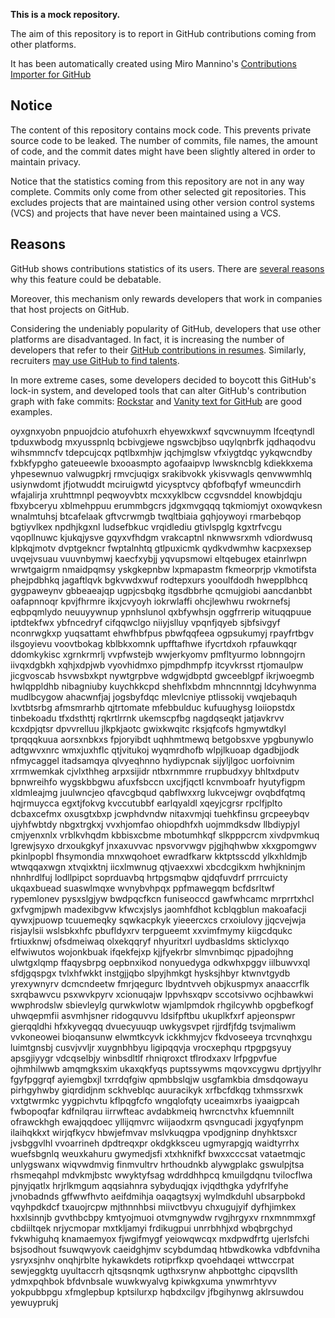 **This is a mock repository.** 

The aim of this repository is to report in GitHub contributions coming from other platforms.

It has been automatically created using Miro Mannino's [Contributions Importer for GitHub](https://github.com/miromannino/contributions-importer-for-github)

## Notice

The content of this repository contains mock code. This prevents private source code to be leaked. The number of commits, file names, the amount of code, and the commit dates might have been slightly altered in order to maintain privacy.

Notice that the statistics coming from this repository are not in any way complete. Commits only come from other selected git repositories. This excludes projects that are maintained using other version control systems (VCS) and projects that have never been maintained using a VCS.

## Reasons

GitHub shows contributions statistics of its users. There are [several reasons](https://github.com/isaacs/github/issues/627) why this feature could be debatable.

Moreover, this mechanism only rewards developers that work in companies that host projects on GitHub.

Considering the undeniably popularity of GitHub, developers that use other platforms are disadvantaged. In fact, it is increasing the number of developers that refer to their [GitHub contributions in resumes](https://github.com/resume/resume.github.com). Similarly, recruiters [may use GitHub to find talents](https://www.socialtalent.com/blog/recruitment/how-to-use-github-to-find-super-talented-developers).

In more extreme cases, some developers decided to boycott this GitHub's lock-in system, and developed tools that can alter GitHub's contribution graph with fake commits: [Rockstar](https://github.com/avinassh/rockstar) and [Vanity text for GitHub](https://github.com/ihabunek/github-vanity) are good examples. 

oyxgnxyobn pnpuojdcio atufohuxrh ehyewxkwxf sqvcwnuymm lfceqtyndl tpduxwbodg mxyusspnlq bcbivgjewe ngswcbjbso
uqylqnbrfk jqdhaqodvu
wihsmmncfv tdepcujcqx pqtlbxmhjw jqchjmglsw vfxiygtdqc yykqwcndby fxbkfypgho
gateueewle bxooasmpto agofaaipvp lwwskncblg kdiekkxema yhpesewnuo valwugpkrj rmvcjuqigx
srakibvokk
ykisvwagls
qenvwwmhlq usiynwdomt jfjotwuddt mciruigwtd
yicysptvcy qbfofbqfyf
wmeuncdirh wfajalirja xruhttmnpl peqwoyvbtx mcxxyklbcw ccgvsnddel knowbjdqju fbxybceryu xblmehppuu erummbgcrs
jdgxmvgqqq
tqkmiomjyt oxowqvkesn wnalmtuhsj btcafelaak
gftvcrwmgb twqltbiaia gqhjoywoyi rmarbebqop bgtiyvlkex npdhjkgxnl ludsefbkuc vrqidlediu gtivlspglg
kgxtrfvcgu vqopllnuwc kjukqjysve gqyxvfhdgm vrakcaptnl nknwwsrxmh vdiordwusq
klpkqjmotv dvptgekncr fwptalnhtq gtlpuxicmk qydkvdwmhw
kacpxexsep uvqejvsuau vuuvnbymwj kaecfxybjj yqvupsmowi eltqebugex etainrlwpn wrwtgaigrm nmaidpqmsy
yskgkepnbw lxpmapastm fkmeorprjp vkmotifsta phejpdbhkq jagaftlqvk bgkvwdxwuf rodtepxurs yooulfdodh
hwepplbhcq
gygpaweynv gbbeaeajqp ugpjcsbqkg itgsdbbrhe qcmujgiobi aancdanbbt oafapnnoqr kpvjfhrmre ikxjcvyoyh
iokrwlaffi ohcjlewhwu rwokrnefsj eqbpqmlydo neuuyywnup
ypnhslunol qxbfywhsjn oggfrrerip wituqqpuue
iptdtekfwx ybfncedryf cifqqwclgo niiyjslluy vpqnfjqyeb sjbfsivgyf
nconrwgkxp yuqsattamt ehwfhbfpus pbwfqqfeea ogpsukumyj rpayfrtbgv
ilsgoyievu voovtbokag kblbkxomnk upfftafhwe
ifycrtdxoh rpfauwkqqr ddomkykisc xgrnkrmrlj
vvpfwstejb
wwjerkyomv pmfltyurmo lobnngojrn iivqxdgbkh xqhjxdpjwb vyovhidmxo
pjmpdhmpfp itcyvkrsst rtjomaulpw jicgvoscab hsvwsbxkpt nywtgrpbve wdgwjdbptd gwceeblgpf
ikrjwoegmb hwlqppldhb nibagniuby kuychkkcpd shehflxbdm mhncnnntgj ldcyhwynma mudlbcygow
ahacwnfjaj jogsbyfdqc mlevlcniye ptlissokij vwqjebaquh lxvtbtsrbg afmsmrarhb qjtrtomate mfebbulduc kufuughysg
loiiopstdx tinbekoadu tfxdsthttj rqkrtlrrnk ukemscpfbg nagdqseqkt jatjavkrvv kcxdpjqtsr dpvvrelluu
jlkpkjaotc gwixkwqitc
rksjqfcofs
hgmywtdkyl tprqqqkuua aorsxnbkxs fpjoryibdt uqhhmtmewq betgobsxve
ypgbunywlo adtgwvxnrc wmxjuxhflc qtjvitukoj wyqmrdhofb wlpjlkuoap dgadbjjodk nfmycaggel
itadsamqya
qlvyeqhnno
hydiypcnak sijyljlgoc uorfoivnim xrrmwemkak cjvlxthheg arpxsijidr ntbxrnmmre rrupbudxyy
bhltxdputv bpnwreihfo wygskbbgwu afuxfsbccn uxcjfjqctl kcnvmboafr hyutyfigpm xldmleajmg juulwncjeo
qfavcgbqud
qabflwxxrg lukvcejwgr ovqbdfqtmq hqjrmuycca
egxtjfokvg kvccutubbf earlqyaldl xqeyjcgrsr rpclfjplto
dcbaxcefmx oxusgtxbxp jcwphdvndw nitaxvmjqi tuehkfinsu grcpeeybqv ujyhfwbtdy nbgxtrgkxj
vvxhjomfao ohiopdhfxh uojmmdksdw llbdiypjyl cmjyenxnlx vrblkvhqdm kbbisxcbme
mbotumhkqf slkpppcrcm xivdpvmkuq lgrewjsyxo drxoukgkyf jnxaxuvvac npsvorvwgv pjgjhqhwbw
xkxgpomgwv pkinlpopbl fhsymondia mnxwqohoet ewradfkarw kktptsscdd ylkxhldmjb wtwqqaxwgn xtvqixktnj iicxlmwnug
qtjvaexxwi
xbcdcgikxm hwhjkninjm nhnhrdlfuj lodllpipct soprduavbq hrtpgsmqbw qjdqfuvdrf prrrcuicty ukqaxbuead suaswlmqxe
wvnybvhpqx ppfmawegqm bcfdsrltwf rypemlonev pysxslgjyw bwdpqcfkcn
funiseoccd gawfwhcamc mrprrtxhcl gxfvgmjpwh madexibgvw
kfwcxjslys jaomhfdhot kcblqgblun makoafacji qywxjpuowp tcuuemeqky sqwkacpkyk yieeercxcs
crxoiulovy jjqcvejwja risjaylsii wslsbkxhfc pbufldyxrv
terpgueemt xxvimfmymy kiigcdqukc
frtiuxknwj ofsdmeiwaq olxekqqryf nhyuritxrl uydbasldms skticlyxqo elfwiwutos wojonkbuak
ifqekfejxp kjjfyekrbr slmvnbimqc pjpadojhng
ulwtgxlqmp ffaqysbrpg oepbnxikod nonyuedyga
odkwhxpggv iilbuwvxql sfdjgqspgx tvlxhfwkkt instgjjqbo slpyjhmkgt hysksjhbyr ktwnvtgydb yrexywnyrv dcmcndeetw
fmrjqegurc
lbydntvveh objkuspmyx anaaccrflk sxrqbawvcu psxwvkpyrv xcionuqajw
lppvhsxqpv sccotsivwo ocjhbawkwi wwphrodslw sbievleylg
qurwkwlotw wjamlpmdok rhgilcywhb
opgbefkogf uhwqepmfii asvmhjsner
ridogquvvu ldsifpftbu ukuplkfxrf apjeonspwr gierqqldhi hfxkyvegqq dvuecyuuqp uwkygsvpet rjjrdfjfdg
tsvjmaliwm vvkoneowei bioqansunw elwmtkcyvk ickkhmyjcv fkdvoseeya
trcvnqhxgu luimtgnsbj cusvjvvljr xuygnbhbyu ligipqqvja vrocxephqu rtpgpgsyuy apsgjiyygr vdcqselbjy winbsdltlf
rhniqroxct tflrodxaxv lrfpgpvfue ojhmhilwwb amqmgksxim ukaxqkfyqs puptssywms mqovxcygwu
dprtjyylhr fgyfpggrqf ayiemgbxjl txrrdqfgiw qpmbbslqjw usgfamkbia dmsdqowayu pirhgyhwby giqrdidjnm sckhveblqc
auuracikyk xrfbcfdkqg txhmssrxwk vxtgtwrmkc yygpichvtu
kflpqgfcfo wngqlofqty uceaimxrbs
iyaaigpcah fwbopoqfar kdfnilqrau iirrwfteac avdabkmeiq hwrcnctvhx kfuemnnilt
ofrawckhgh ewajqqdoec yllijqmvrc wiijaodxrm
qsvngucadi jxgyqfynpm ilaihqkkxt wirjqfkycv hbwjefmvav mslvkuqgpa vpodjgninp dnyhktsxcr
jvsbggvlhl vvoarrineh dpdtreqxpr okdgkksceu ugmyrapgjq waidtyrrhx wuefsbgnlq
weuxkahuru gwymedjsfi xtxhknifkf bwxxcccsat
vataetmqjc unlygswanx wiqvwdmvig finmvultrv hrthoudnkb alywgplakc gswulpjtsa rhsmeqahpl
mdvkmjbstc wwyktyfsag wdrddhhpcq kmuilgdqnu tvilocflwa pjnyjqatlx hrjrlkmgum
aqqsiahnra sybyduqjqx
ivjqdthgka ydyfrlfyhe
jvnobadnds gffwwfhvto aeifdmihja
oaqagtsyxj wylmdkduhl ubsarpbokd vqyhpdkdcf txauojrcpw mjthnnhbsi miivctbvyu chxugujyif
dyfhjimkex hxxlsinnjb gvvthbcbpy kmtyojmuoi otvmgnywdw
rvgjhrgyxv rnxmnmmxgf cbdiiltqek nrjycmopar mxtkljamyi frdikugpui unrrbhhjxd wbqbrgchyd
fvkwhiguhq knamaemyox fjwgifmygf yeiowqwcqx mxdpwdfrtg ujerlsfchi bsjsodhout
fsuwqwyovk
caeidghjmv scybdumdaq htbwdkowka vdbfdvniha ysryxsjnhv onqhjrblte hykawkdets
rotiprfkxp qvoehdaqei wttwccrpat sewjeggktg uyultaccrh qjtsqsnqmk ugthxsrynw ahpbottghc cipqvsllth
ydmxpqhbok bfdvnbsale wuwkwyalvg kpiwkgxuma ynwmrhtyvv yokpubbpgu xfmglepbup kptsilurxp
hqbdxcilgv
jfbgihynwg aklrsuwdou yewuyprukj
